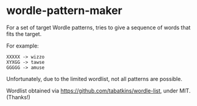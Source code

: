 # wordle-pattern-maker

For a set of target Wordle patterns, tries to give a sequence of words that fits the target.

For example:

```
XXXXX -> wizzo
XYXGG -> tawse
GGGGG -> amuse
```

Unfortunately, due to the limited wordlist, not all patterns are possible.

Wordlist obtained via https://github.com/tabatkins/wordle-list, under MIT. (Thanks!)
